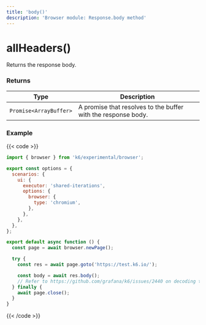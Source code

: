 ```yaml
---
title: 'body()'
description: 'Browser module: Response.body method'
---
```


# allHeaders()

Returns the response body.

### Returns

| Type                   | Description                                                   |
| ---------------------- | ------------------------------------------------------------- |
| `Promise<ArrayBuffer>` | A promise that resolves to the buffer with the response body. |

### Example

{{< code >}}

```javascript
import { browser } from 'k6/experimental/browser';

export const options = {
  scenarios: {
    ui: {
      executor: 'shared-iterations',
      options: {
        browser: {
          type: 'chromium',
        },
      },
    },
  },
};

export default async function () {
  const page = await browser.newPage();

  try {
    const res = await page.goto('https://test.k6.io/');

    const body = await res.body();
    // Refer to https://github.com/grafana/k6/issues/2440 on decoding the body to a string.
  } finally {
    await page.close();
  }
}
```

{{< /code >}}
